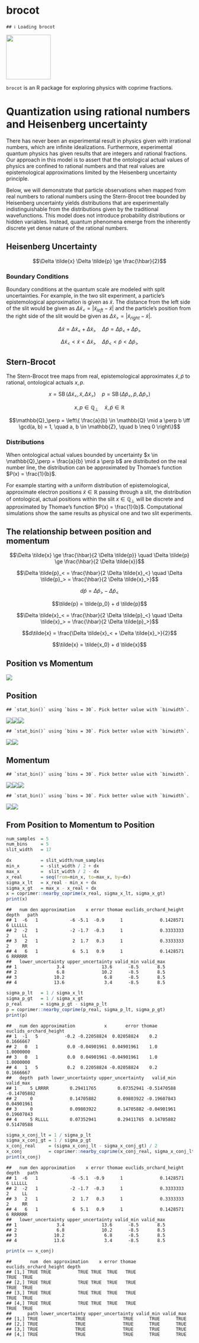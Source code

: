 brocot
================

    ## ℹ Loading brocot

<img src="man/figures/brocot_logo.png" data-align="right" width="120" />

`brocot` is an R package for exploring physics with coprime fractions.

# Quantization using rational numbers and Heisenberg uncertainty

There has never been an experimental result in physics given with
irrational numbers, which are infinite idealizations. Furthermore,
experimental quantum physics has given results that are integers and
rational fractions. Our approach in this model is to assert that the
ontological actual values of physics are confined to rational numbers
and that real values are epistemological approximations limited by the
Heisenberg uncertainty principle.

Below, we will demonstrate that particle observations when mapped from
real numbers to rational numbers using the Stern-Brocot tree bounded by
Heisenberg uncertainty yields distributions that are experimentally
indistinguishable from the distributions given by the traditional
wavefunctions. This model does not introduce probability distributions
or hidden variables. Instead, quantum phenomena emerge from the
inherently discrete yet dense nature of the rational numbers.

## Heisenberg Uncertainty

$$\Delta \tilde{x} \Delta \tilde{p} \ge \frac{\hbar}{2}$$

### Boundary Conditions

Boundary conditions at the quantum scale are modeled with split
uncertainties. For example, in the two slit experiment, a particle’s
epistemological approximation is given as $\tilde{x}$. The distance from
the left side of the slit would be given as
$\Delta \tilde{x}_< =  |\tilde{x}_{left} - \tilde{x}|$ and the
particle’s position from the right side of the slit would be given as
$\Delta \tilde{x}_> =  |\tilde{x}_{right} - \tilde{x}|$.

$$\Delta \tilde{x} = \Delta \tilde{x}_< + \Delta \tilde{x}_> \quad \Delta \tilde{p} = \Delta \tilde{p}_< + \Delta \tilde{p}_>$$

$$\Delta \tilde{x}_< \lt \tilde{x} \lt \Delta \tilde{x}_> \quad \Delta \tilde{p}_< \lt \tilde{p} \lt \Delta \tilde{p}_>$$

## Stern-Brocot

The Stern-Brocot tree maps from real, epistemological approximates
$\tilde{x}, \tilde{p}$ to rational, ontological actuals $x, p$.

$$x = \operatorname{SB}(\Delta \tilde{x}_<, \tilde{x}, \Delta \tilde{x}_>) \quad p = \operatorname{SB}(\Delta \tilde{p}_<, \tilde{p}, \Delta \tilde{p}_>)$$

$$x,p \in \mathbb{Q}_\perp \quad \tilde{x}, \tilde{p} \in \mathbb{R}$$

$$\mathbb{Q}_\perp = \left\{ \frac{a}{b} \in \mathbb{Q} \mid a \perp b \iff \gcd(a, b) = 1, \quad a, b \in \mathbb{Z}, \quad b \neq 0 \right\}$$

### Distributions

When ontological actual values bounded by uncertainty
$x \in \mathbb{Q}_\perp = \frac{a}{b} \mid a \perp b$ are distributed on
the real number line, the distribution can be approximated by Thomae’s
function $P(x) = \frac{1}{b}$.

For example starting with a uniform distribution of epistemological,
approximate electron positions $\tilde{x} \in \mathbb{R}$ passing
through a slit, the distribution of ontological, actual positions within
the slit $x \in \mathbb{Q}_\perp$ will be discrete and approximated by
Thomae’s function $P(x) = \frac{1}{b}$. Computational simulations show
the same results as physical one and two slit experiments.

## The relationship between position and momentum

$$\Delta \tilde{x} \ge \frac{\hbar}{2 \Delta \tilde{p}} \quad \Delta \tilde{p} \ge \frac{\hbar}{2 \Delta \tilde{x}}$$

$$\Delta \tilde{p}_< = \frac{\hbar}{2 \Delta \tilde{x}_<} \quad \Delta \tilde{p}_> = \frac{\hbar}{2 \Delta \tilde{x}_>}$$

$$d\tilde{p} = \Delta \tilde{p}_> - \Delta \tilde{p}_<$$

$$\tilde{p} = \tilde{p_0} + d \tilde{p}$$

$$\Delta \tilde{x}_< = \frac{\hbar}{2 \Delta \tilde{p}_<} \quad \Delta \tilde{x}_> = \frac{\hbar}{2 \Delta \tilde{p}_>}$$

$$d\tilde{x} = \frac{\Delta \tilde{x}_< + \Delta \tilde{x}_>}{2}$$

$$\tilde{x} = \tilde{x_0} + d \tilde{x}$$

## Position vs Momentum

![](README_files/figure-gfm/unnamed-chunk-3-1.png)<!-- -->

## Position

    ## `stat_bin()` using `bins = 30`. Pick better value with `binwidth`.

![](README_files/figure-gfm/unnamed-chunk-4-1.png)<!-- -->![](README_files/figure-gfm/unnamed-chunk-4-2.png)<!-- -->![](README_files/figure-gfm/unnamed-chunk-4-3.png)<!-- -->

    ## `stat_bin()` using `bins = 30`. Pick better value with `binwidth`.

![](README_files/figure-gfm/unnamed-chunk-4-4.png)<!-- -->![](README_files/figure-gfm/unnamed-chunk-4-5.png)<!-- -->

## Momentum

    ## `stat_bin()` using `bins = 30`. Pick better value with `binwidth`.

![](README_files/figure-gfm/unnamed-chunk-5-1.png)<!-- -->![](README_files/figure-gfm/unnamed-chunk-5-2.png)<!-- -->![](README_files/figure-gfm/unnamed-chunk-5-3.png)<!-- -->

    ## `stat_bin()` using `bins = 30`. Pick better value with `binwidth`.

![](README_files/figure-gfm/unnamed-chunk-5-4.png)<!-- -->![](README_files/figure-gfm/unnamed-chunk-5-5.png)<!-- -->

## From Position to Momentum to Position

``` r
num_samples  = 5
num_bins     = 5
slit_width   = 17

dx           = slit_width/num_samples
min_x        = -slit_width / 2 + dx
max_x        =  slit_width / 2 - dx
x_real       = seq(from=min_x, to=max_x, by=dx)
sigma_x_lt   = x_real - min_x + dx
sigma_x_gt   = max_x - x_real + dx
x = coprimer::nearby_coprime(x_real, sigma_x_lt, sigma_x_gt)
print(x)
```

    ##   num den approximation    x error thomae euclids_orchard_height depth   path
    ## 1  -6   1            -6 -5.1  -0.9      1              0.1428571     6 LLLLLL
    ## 2  -2   1            -2 -1.7  -0.3      1              0.3333333     2     LL
    ## 3   2   1             2  1.7   0.3      1              0.3333333     2     RR
    ## 4   6   1             6  5.1   0.9      1              0.1428571     6 RRRRRR
    ##   lower_uncertainty upper_uncertainty valid_min valid_max
    ## 1               3.4              13.6      -8.5       8.5
    ## 2               6.8              10.2      -8.5       8.5
    ## 3              10.2               6.8      -8.5       8.5
    ## 4              13.6               3.4      -8.5       8.5

``` r
sigma_p_lt   = 1 / sigma_x_lt
sigma_p_gt   = 1 / sigma_x_gt
p_real       = sigma_p_gt - sigma_p_lt
p = coprimer::nearby_coprime(p_real, sigma_p_lt, sigma_p_gt)
print(p)
```

    ##   num den approximation           x       error thomae euclids_orchard_height
    ## 1  -1   5          -0.2 -0.22058824  0.02058824    0.2              0.1666667
    ## 2   0   1           0.0 -0.04901961  0.04901961    1.0              1.0000000
    ## 3   0   1           0.0  0.04901961 -0.04901961    1.0              1.0000000
    ## 4   1   5           0.2  0.22058824 -0.02058824    0.2              0.1666667
    ##   depth  path lower_uncertainty upper_uncertainty   valid_min   valid_max
    ## 1     5 LRRRR        0.29411765        0.07352941 -0.51470588 -0.14705882
    ## 2     0              0.14705882        0.09803922 -0.19607843  0.04901961
    ## 3     0              0.09803922        0.14705882 -0.04901961  0.19607843
    ## 4     5 RLLLL        0.07352941        0.29411765  0.14705882  0.51470588

``` r
sigma_x_conj_lt = 1 / sigma_p_lt
sigma_x_conj_gt = 1 / sigma_p_gt
x_conj_real     = (sigma_x_conj_lt - sigma_x_conj_gt) / 2
x_conj          = coprimer::nearby_coprime(x_conj_real, sigma_x_conj_lt, sigma_x_conj_gt)
print(x_conj)
```

    ##   num den approximation    x error thomae euclids_orchard_height depth   path
    ## 1  -6   1            -6 -5.1  -0.9      1              0.1428571     6 LLLLLL
    ## 2  -2   1            -2 -1.7  -0.3      1              0.3333333     2     LL
    ## 3   2   1             2  1.7   0.3      1              0.3333333     2     RR
    ## 4   6   1             6  5.1   0.9      1              0.1428571     6 RRRRRR
    ##   lower_uncertainty upper_uncertainty valid_min valid_max
    ## 1               3.4              13.6      -8.5       8.5
    ## 2               6.8              10.2      -8.5       8.5
    ## 3              10.2               6.8      -8.5       8.5
    ## 4              13.6               3.4      -8.5       8.5

``` r
print(x == x_conj)
```

    ##       num  den approximation    x error thomae euclids_orchard_height depth
    ## [1,] TRUE TRUE          TRUE TRUE  TRUE   TRUE                   TRUE  TRUE
    ## [2,] TRUE TRUE          TRUE TRUE  TRUE   TRUE                   TRUE  TRUE
    ## [3,] TRUE TRUE          TRUE TRUE  TRUE   TRUE                   TRUE  TRUE
    ## [4,] TRUE TRUE          TRUE TRUE  TRUE   TRUE                   TRUE  TRUE
    ##      path lower_uncertainty upper_uncertainty valid_min valid_max
    ## [1,] TRUE              TRUE              TRUE      TRUE      TRUE
    ## [2,] TRUE              TRUE              TRUE      TRUE      TRUE
    ## [3,] TRUE              TRUE              TRUE      TRUE      TRUE
    ## [4,] TRUE              TRUE              TRUE      TRUE      TRUE

